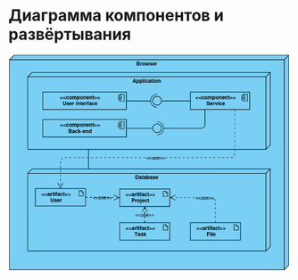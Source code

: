 # Диаграмма компонентов и развёртывания  

![Диаграмма компонентов и развёртывания](https://github.com/korhvimtv/code-collab/blob/main/Diagrams/images/deploy.png) 
